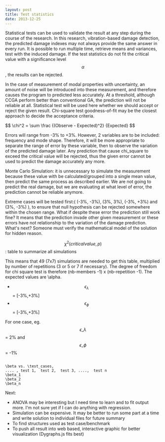 ```yaml
---
layout: post
title: Test statistics
date: 2013-12-25
---
```


Statistical tests can be used to validate the result at any step during the course of the research. In this research, vibration-based damage detection, the predicted damage indexes may not always provide the same answer in every run. It is possible to run multiple time,  retrieve means and variances, test with the induced damage. If the test statistics do not fit the critical value with a significance level $$ \alpha $$, the results can be rejected.

In the case of measurement of modal properties with uncertainty, an amount of noise will be introduced into these measurement, and therefore causes the program to predicted less accurately. At a threshold, although CCGA perform better than conventional GA, the prediction will not be reliable at all. Statistical test will be used here whether we should accept or reject the given result. Chi-square test goodness-of-fit may be the closest approach to decide the acceptance criteria.

<div>$$ \chi^2 = \sum \frac {(Observe - Expected)^2} {Expected} $$</div>

Errors will range from -3% to +3%. However, 2 variables are to be included: frequency and mode shape. Therefore, it will be more appropriate to separate the range of error by these variable, then to observe the variation of the predicted damage later. Any prediction that cause chi_square to exceed the critical value will be rejected, thus the given error cannot be used to predict the damage accurately any more.

Monte Carlo Simulation: it is unnecessary to simulate the measurement because these value with be calculated/grouped into a single mean value, then predict the same process as described earlier. We are not going to predict the real damage, but we are evaluating at what level of error, the prediction cannot be reliable anymore.

Extreme cases will be tested first:( (-3%, -3%), (3%, 3%), (-3%, +3%) and (3%, -3%) ), to ensure that null hypothesis can be rejected somewhere within the chosen range. What if despite these error the prediction still work fine? It means that the prediction invade other given measurement or these errors have not relationship to the variation of the damage prediction. What's next? Someone must verify the mathematical model of the solution for hidden reason.

<span> $$ \chi^2 (critical value, p) $$</span>: table to summarize all simulations


This means that 49 (7x7) simulations are needed to get this table, multiplied by number of repetitions (3 or 5 or 7 if necessary). The degree of freedom for chi square test is therefore (nb-members -1) x (nb-repetition -1). The expected values are \alpha.

* <span> $$ \epsilon_\lambda $$ </span> = \[-3%,+3%\]  
* <span> $$ \epsilon_\phi $$</span>= \[-3%,+3%\] 

For one case, eg.  <span> $$ \epsilon\_\lambda $$ </span> = 2% and $$\epsilon\_\phi $$ = -1% 

<pre><code>
\beta vs. \test_cases, 
.... , test 1,  test 2,  test 3, ....,  test n
\beta_1
\beta_2
\beta_n
</code></pre>

Next:

* ANOVA may be interesting but I need time to learn and to fit output more. I'm not sure yet if I can do anything with regression. 
* Simulation can be expensive. It may be better to run some part at a time and write solution to individual files for future summary
* To find structures used as test case/benchmark
* To push all result into web based, interactive graphic for better visualization (Dygraphs.js fits best)
